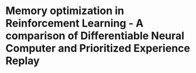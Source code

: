 # Memory optimization in Reinforcement Learning - A comparison of Differentiable Neural Computer and Prioritized Experience Replay
